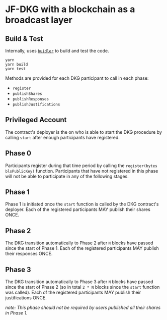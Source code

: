 # JF-DKG with a blockchain as a broadcast layer

## Build & Test

Internally, uses [`buidler`](https://buidler.dev/) to build and test the code.

```
yarn
yarn build
yarn test
```

Methods are provided for each DKG participant to call in each phase:
- `register`
- `publishShares`
- `publishResponses`
- `publishJustifications`

## Privileged Account

The contract's deployer is the on who is able to start the DKG procedure by calling `start` after
enough participants have registered.

## Phase 0

Participants register during that time period by calling the `register(bytes blsPublicKey)` function.
Participants that have not registered in this phase will not be able to participate in any of the 
following stages.

## Phase 1

Phase 1 is initiated once the `start` function is called by the DKG contract's deployer. Each of the
registered participants MAY publish their shares ONCE.

## Phase 2

The DKG transition automatically to Phase 2 after `N` blocks have passed since the start of Phase 1. Each
of the registered participants MAY publish their responses ONCE.

## Phase 3

The DKG transition automatically to Phase 3 after `N` blocks have passed since the start of Phase 2 (so in total `2 * N` blocks
since the `start` function was called). Each of the registered participants MAY publish their justifications ONCE.

_note: This phase should not be required by users published all their shares in Phase 1._
